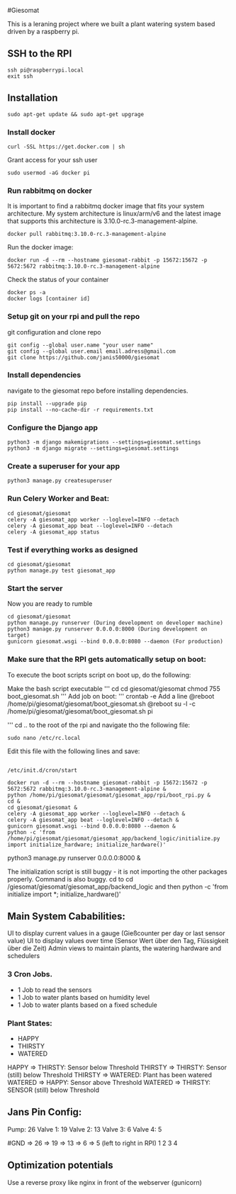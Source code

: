 #Giesomat

This is a leraning project where we built a plant watering system based driven by a raspberry pi.

## SSH to the RPI

```
ssh pi@raspberrypi.local
exit ssh
```


## Installation

```
sudo apt-get update && sudo apt-get upgrage
```

### Install docker
```
curl -SSL https://get.docker.com | sh
```
Grant access for your ssh user
```
sudo usermod -aG docker pi
```

### Run rabbitmq on docker

It is important to find a rabbitmq docker image that fits your system architecture.
My system architecture is linux/arm/v6 and the latest image that supports this architecture is 3.10.0-rc.3-management-alpine.
```
docker pull rabbitmq:3.10.0-rc.3-management-alpine
```
Run the docker image:
```
docker run -d --rm --hostname giesomat-rabbit -p 15672:15672 -p 5672:5672 rabbitmq:3.10.0-rc.3-management-alpine
```
Check the status of your container
```
docker ps -a
docker logs [container id]
```


### Setup git on your rpi and pull the repo

git configuration and clone repo
```
git config --global user.name "your user name"
git config --global user.email email.adress@gmail.com
git clone https://github.com/janis50000/giesomat
```

### Install dependencies
navigate to the giesomat repo before installing dependencies.
```
pip install --upgrade pip
pip install --no-cache-dir -r requirements.txt
```

### Configure the Django app

```
python3 -m django makemigrations --settings=giesomat.settings
python3 -m django migrate --settings=giesomat.settings
```

### Create a superuser for your app
```
python3 manage.py createsuperuser
```

### Run Celery Worker and Beat:
```
cd giesomat/giesomat
celery -A giesomat_app worker --loglevel=INFO --detach
celery -A giesomat_app beat --loglevel=INFO --detach
celery -A giesomat_app status
```

### Test if everything works as designed
```
cd giesomat/giesomat
python manage.py test giesomat_app
```

### Start the server
Now you are ready to rumble
```
cd giesomat/giesomat
python manage.py runserver (During development on developer machine)
python3 manage.py runserver 0.0.0.0:8000 (During development on target)
gunicorn giesomat.wsgi --bind 0.0.0.0:8080 --daemon (For production)
```

### Make sure that the RPI gets automatically setup on boot:

To execute the boot scripts script on boot up, do the following:

Make the bash script executable
'''
cd 
cd giesomat/giesomat
chmod 755 boot_giesomat.sh
'''
Add job on boot:
'''
crontab -e
Add a line
@reboot /home/pi/giesomat/giesomat/boot_giesomat.sh
@reboot su -l -c /home/pi/giesomat/giesomat/boot_giesomat.sh pi

'''
cd .. to the root of the rpi and navigate tho the following file:
```
sudo nano /etc/rc.local
```

Edit this file with the following lines and save:
```

/etc/init.d/cron/start

docker run -d --rm --hostname giesomat-rabbit -p 15672:15672 -p 5672:5672 rabbitmq:3.10.0-rc.3-management-alpine &
python /home/pi/giesomat/giesomat/giesomat_app/rpi/boot_rpi.py &
cd &
cd giesomat/giesomat &
celery -A giesomat_app worker --loglevel=INFO --detach &
celery -A giesomat_app beat --loglevel=INFO --detach &
gunicorn giesomat.wsgi --bind 0.0.0.0:8080 --daemon &
python -c 'from /home/pi/giesomat/giesomat/giesomat_app/backend_logic/initialize.py import initialize_hardware; initialize_hardware()'

```

python3 manage.py runserver 0.0.0.0:8000 &


The initialization script is still buggy - it is not importing the other packages properly.
Command is also buggy. cd to
cd /giesomat/giesomat/giesomat_app/backend_logic
and then 
python -c 'from initialize import *; initialize_hardware()' 

## Main System Cababilities:
UI to display current values in a gauge (Gießcounter per day or last sensor value)
UI to display values over time (Sensor Wert über den Tag, Flüssigkeit über die Zeit)
Admin views to maintain plants, the watering hardware and schedulers

### 3 Cron Jobs. 
- 1 Job to read the sensors
- 1 Job to water plants based on humidity level
- 1 Job to water plants based on a fixed schedule


### Plant States:
- HAPPY
- THIRSTY
- WATERED

HAPPY => THIRSTY: Sensor below Threshold
THIRSTY => THIRSTY: Sensor (still) below Threshold
THIRSTY => WATERED: Plant has been watered
WATERED => HAPPY: Sensor above Threshold
WATERED => THIRSTY: SENSOR (still) below Threshold


## Jans Pin Config:
Pump: 26
Valve 1: 19
Valve 2: 13
Valve 3: 6
Valve 4: 5

#GND => 26 => 19 => 13 => 6 => 5 (left to right in RPI)
1 2 3 4 

## Optimization potentials
Use a reverse proxy like nginx in front of the webserver (gunicorn)
